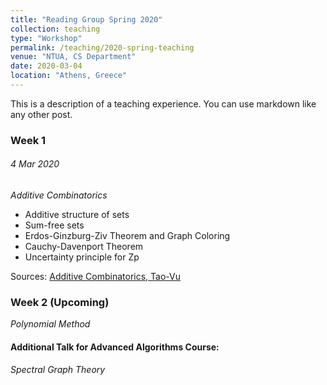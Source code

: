 ```yaml
---
title: "Reading Group Spring 2020"
collection: teaching
type: "Workshop"
permalink: /teaching/2020-spring-teaching
venue: "NTUA, CS Department"
date: 2020-03-04
location: "Athens, Greece"
---
```


This is a description of a teaching experience. You can use markdown like any other post.

### Week 1 
###### 4 Mar 2020
_Additive Combinatorics_

- Additive structure of sets
- Sum-free sets
- Erdos-Ginzburg-Ziv Theorem and Graph Coloring
- Cauchy-Davenport Theorem
- Uncertainty principle for Zp

Sources: [Additive Combinatorics, Tao-Vu](https://www.cambridge.org/core/books/additive-combinatorics/D408BA34B567974CC8FB0CEC2A49A807) 

### Week 2 (Upcoming)

_Polynomial Method_


#### Additional Talk for Advanced Algorithms Course:

_Spectral Graph Theory_


